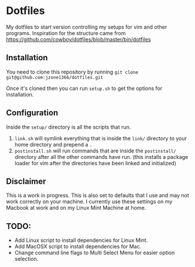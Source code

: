 # Dotfiles
My dotfiles to start version controlling my setups for vim and other programs.
Inspiration for the structure came from https://github.com/cowboy/dotfiles/blob/master/bin/dotfiles

## Installation
You need to clone this repository by running
`git clone git@github.com:jzone1366/dotfiles.git`

Once it's cloned then you can run `setup.sh` to get the options for installation.

## Configuration
Inside the `setup/` directory is all the scripts that run.
1. `link.sh` will symlink everything that is inside the `link/` directory to your home directory and prepend a `.`
1. `postinstall.sh` will run commands that are inside the `postinstall/` directory after all the other commands have run. (this installs a package loader for vim after the directories have been linked and initialized)

## Disclaimer
This is a work in progress. This is also set to defaults that I use and may not work correctly on your machine. 
I currently use these settings on my Macbook at work and on my Linux Mint Machine at home.


## TODO:
* Add Linux script to install dependencies for Linux Mint.
* Add MacOSX script to install dependencies for Mac.
* Change command line flags to Multi Select Menu for easier option selection.
